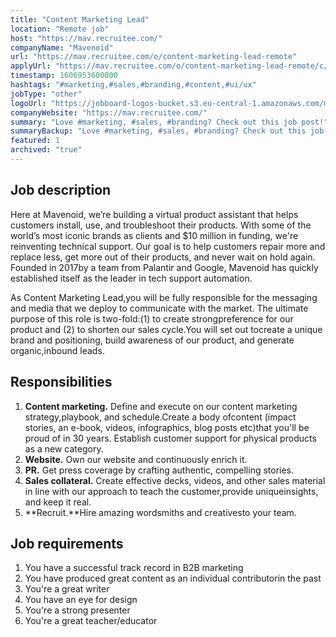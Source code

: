 ```yaml
---
title: "Content Marketing Lead"
location: "Remote job"
host: "https://mav.recruitee.com/"
companyName: "Mavenoid"
url: "https://mav.recruitee.com/o/content-marketing-lead-remote"
applyUrl: "https://mav.recruitee.com/o/content-marketing-lead-remote/c/new"
timestamp: 1606953600000
hashtags: "#marketing,#sales,#branding,#content,#ui/ux"
jobType: "other"
logoUrl: "https://jobboard-logos-bucket.s3.eu-central-1.amazonaws.com/mavenoid"
companyWebsite: "https://mav.recruitee.com/"
summary: "Love #marketing, #sales, #branding? Check out this job post!"
summaryBackup: "Love #marketing, #sales, #branding? Check out this job post!"
featured: 1
archived: "true"
---
```


## Job description

Here at Mavenoid, we’re building a virtual product assistant that helps customers install, use, and troubleshoot their products. With some of the world’s most iconic brands as clients and $10 million in funding, we're reinventing technical support. Our goal is to help customers repair more and replace less, get more out of their products, and never wait on hold again. Founded in 2017by a team from Palantir and Google, Mavenoid has quickly established itself as the leader in tech support automation.

As Content Marketing Lead,you will be fully responsible for the messaging and media that we deploy to communicate with the market. The ultimate purpose of this role is two-fold:(1) to create strongpreference for our product and (2) to shorten our sales cycle.You will set out tocreate a unique brand and positioning, build awareness of our product, and generate organic,inbound leads.

## Responsibilities

1.  **Content marketing.** Define and execute on our content marketing strategy,playbook, and schedule.Create a body ofcontent (impact stories, an e-book, videos, infographics, blog posts etc)that you'll be proud of in 30 years. Establish customer support for physical products as a new category.
2.  **Website.** Own our website and continuously enrich it.
3.  **PR.** Get press coverage by crafting authentic, compelling stories.
4.  **Sales collateral.** Create effective decks, videos, and other sales material in line with our approach to teach the customer,provide uniqueinsights, and keep it real.
5.  **Recruit.**Hire amazing wordsmiths and creativesto your team.

## Job requirements

1.  You have a successful track record in B2B marketing
2.  You have produced great content as an individual contributorin the past
3.  You're a great writer
4.  You have an eye for design
5.  You're a strong presenter
6.  You're a great teacher/educator
